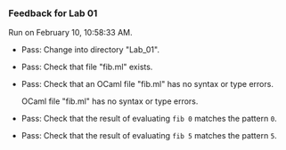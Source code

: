 ### Feedback for Lab 01

Run on February 10, 10:58:33 AM.

+ Pass: Change into directory "Lab_01".

+ Pass: Check that file "fib.ml" exists.

+ Pass: Check that an OCaml file "fib.ml" has no syntax or type errors.

    OCaml file "fib.ml" has no syntax or type errors.



+ Pass: Check that the result of evaluating `fib 0` matches the pattern `0`.

   



+ Pass: Check that the result of evaluating `fib 5` matches the pattern `5`.

   




